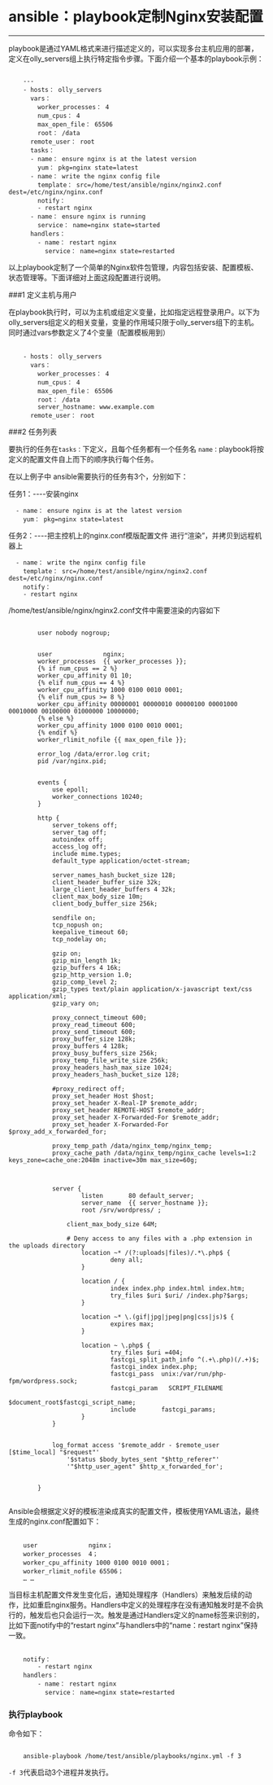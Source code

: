 # ansible：playbook定制Nginx安装配置
------------------------------------------------
playbook是通过YAML格式来进行描述定义的，可以实现多台主机应用的部署，定义在olly_servers组上执行特定指令步骤。下面介绍一个基本的playbook示例：


```
	
    ---
	- hosts： olly_servers
	  vars：
	    worker_processes： 4
	    num_cpus： 4
	    max_open_file： 65506
	    root： /data
	  remote_user： root
	  tasks：
	  - name： ensure nginx is at the latest version
	    yum： pkg=nginx state=latest
	  - name： write the nginx config file
	    template： src=/home/test/ansible/nginx/nginx2.conf dest=/etc/nginx/nginx.conf
	    notify：
	    - restart nginx
	  - name： ensure nginx is running
	    service： name=nginx state=started
	  handlers：
	    - name： restart nginx
	      service： name=nginx state=restarted 

```

以上playbook定制了一个简单的Nginx软件包管理，内容包括安装、配置模板、状态管理等。下面详细对上面这段配置进行说明。

###1 定义主机与用户

在playbook执行时，可以为主机或组定义变量，比如指定远程登录用户。以下为olly_servers组定义的相关变量，变量的作用域只限于olly_servers组下的主机。同时通过vars参数定义了4个变量（配置模板用到）

```

	- hosts： olly_servers
	  vars：
	    worker_processes： 4
	    num_cpus： 4
	    max_open_file： 65506
	    root： /data
        server_hostname: www.example.com
	  remote_user： root 

```
###2 任务列表

要执行的任务在`tasks：`下定义，且每个任务都有一个任务名 `name：`playbook将按定义的配置文件自上而下的顺序执行每个任务。

在以上例子中 ansible需要执行的任务有3个，分别如下：

任务1：----安装nginx

	  - name： ensure nginx is at the latest version
	    yum： pkg=nginx state=latest

任务2：----把主控机上的nginx.conf模版配置文件 进行“渲染”，并拷贝到远程机器上

	  - name： write the nginx config file
	    template： src=/home/test/ansible/nginx/nginx2.conf dest=/etc/nginx/nginx.conf
	    notify：
	    - restart nginx

/home/test/ansible/nginx/nginx2.conf文件中需要渲染的内容如下

```

		user nobody nogroup;
		
		
		user              nginx;
		worker_processes  {{ worker_processes }};
		{% if num_cpus == 2 %}
		worker_cpu_affinity 01 10;
		{% elif num_cpus == 4 %}
		worker_cpu_affinity 1000 0100 0010 0001;
		{% elif num_cpus >= 8 %}
		worker_cpu_affinity 00000001 00000010 00000100 00001000 00010000 00100000 01000000 10000000;
		{% else %}
		worker_cpu_affinity 1000 0100 0010 0001;
		{% endif %}
		worker_rlimit_nofile {{ max_open_file }};
		
		error_log /data/error.log crit;
		pid /var/nginx.pid;
		
		
		events {
			use epoll;
			worker_connections 10240;
		}
		
		http {
			server_tokens off;
			server_tag off;
			autoindex off;
			access_log off;
			include mime.types;
			default_type application/octet-stream;
		
			server_names_hash_bucket_size 128;
			client_header_buffer_size 32k;
			large_client_header_buffers 4 32k;
			client_max_body_size 10m;
			client_body_buffer_size 256k;
		
			sendfile on;
			tcp_nopush on;
			keepalive_timeout 60;
			tcp_nodelay on;
		
			gzip on;
			gzip_min_length 1k;
			gzip_buffers 4 16k;
			gzip_http_version 1.0;
			gzip_comp_level 2;
			gzip_types text/plain application/x-javascript text/css application/xml;
			gzip_vary on;
		
			proxy_connect_timeout 600;
			proxy_read_timeout 600;
			proxy_send_timeout 600;
			proxy_buffer_size 128k;
			proxy_buffers 4 128k;
			proxy_busy_buffers_size 256k;
			proxy_temp_file_write_size 256k;
			proxy_headers_hash_max_size 1024;
			proxy_headers_hash_bucket_size 128;
		
			#proxy_redirect off;
			proxy_set_header Host $host;
			proxy_set_header X-Real-IP $remote_addr;
			proxy_set_header REMOTE-HOST $remote_addr;
			proxy_set_header X-Forwarded-For $remote_addr;
			proxy_set_header X-Forwarded-For $proxy_add_x_forwarded_for;
		
			proxy_temp_path /data/nginx_temp/nginx_temp;
			proxy_cache_path /data/nginx_temp/nginx_cache levels=1:2 keys_zone=cache_one:2048m inactive=30m max_size=60g;
		
		
		
		    server {
		            listen       80 default_server;
		            server_name  {{ server_hostname }};
		            root /srv/wordpress/ ;
		     
		        client_max_body_size 64M;
		     
		        # Deny access to any files with a .php extension in the uploads directory
		            location ~* /(?:uploads|files)/.*\.php$ {
		                    deny all;
		            }
		     
		            location / {
		                    index index.php index.html index.htm;
		                    try_files $uri $uri/ /index.php?$args;
		            }
		     
		            location ~* \.(gif|jpg|jpeg|png|css|js)$ {
		                    expires max;
		            }
		     
		            location ~ \.php$ {
		                    try_files $uri =404;
		                    fastcgi_split_path_info ^(.+\.php)(/.+)$;
		                    fastcgi_index index.php;
		                    fastcgi_pass  unix:/var/run/php-fpm/wordpress.sock;
		                    fastcgi_param   SCRIPT_FILENAME
		                                    $document_root$fastcgi_script_name;
		                    include       fastcgi_params;
		            }
		    }
		
		        
			log_format access '$remote_addr - $remote_user [$time_local] "$request"'
				'$status $body_bytes_sent "$http_referer"'
				'"$http_user_agent" $http_x_forwarded_for';
		
		
		}


```

Ansible会根据定义好的模板渲染成真实的配置文件，模板使用YAML语法，最终生成的nginx.conf配置如下：

```

	user              nginx；
	worker_processes  4；
	worker_cpu_affinity 1000 0100 0010 0001；
	worker_rlimit_nofile 65506；
	… … 

```

当目标主机配置文件发生变化后，通知处理程序（Handlers）来触发后续的动作，比如重启nginx服务。Handlers中定义的处理程序在没有通知触发时是不会执行的，触发后也只会运行一次。触发是通过Handlers定义的name标签来识别的，比如下面notify中的“restart nginx”与handlers中的“name：restart nginx”保持一致。

```

	notify：
	    - restart nginx
	handlers：
	    - name： restart nginx
	      service： name=nginx state=restarted 

```

### 执行playbook

命令如下：

```

	ansible-playbook /home/test/ansible/playbooks/nginx.yml -f 3

```

`-f 3`代表启动3个进程并发执行。